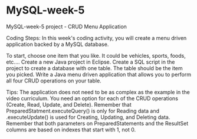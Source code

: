 # MySQL-week-5
MySQL-week-5 project - CRUD Menu Application

Coding Steps:
In this week's coding activity, you will create a menu driven application backed by a MySQL database.

To start, choose one item that you like. It could be vehicles, sports, foods, etc....
Create a new Java project in Eclipse.
Create a SQL script in the project to create a database with one table. The table should be the item you picked.
Write a Java menu driven application that allows you to perform all four CRUD operations on your table.

Tips:
The application does not need to be as complex as the example in the video curriculum.
You need an option for each of the CRUD operations (Create, Read, Update, and Delete).
Remember that PreparedStatment.executeQuery() is only for Reading data and .executeUpdate() is used for Creating, Updating, and Deleting data.
Remember that both parameters on PreparedStatements and the ResultSet columns are based on indexes that start with 1, not 0.
